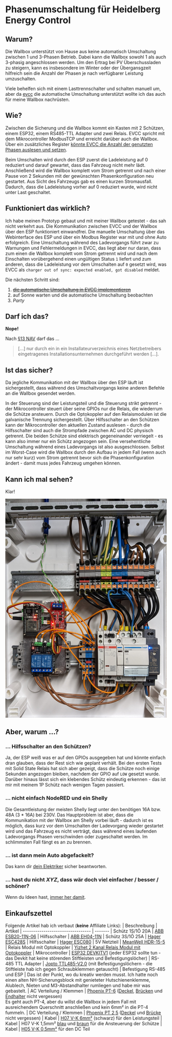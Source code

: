 # Phasenumschaltung für Heidelberg Energy Control

## Warum?

Die Wallbox unterstützt von Hause aus keine automatisch Umschaltung zwischen 1 und 3-Phasen Betrieb. Dabei kann die Wallbox sowohl 1 als auch 3-phasig angeschlossen werden. Um den Ertrag bei PV Überschussladen zu steigern, kann es insbesondere im Winter oder der Übergansgzeit hilfreich sein die Anzahl der Phasen je nach verfügbarer Leistung umzuschalten.

Viele behelfen sich mit einem Lasttrennschalter und schalten manuell um, aber da [evcc](https://evcc.io/) die automatische Umschaltung unterstützt wollte ich das auch für meine Wallbox nachrüsten.

## Wie?

Zwischen die Sicherung und die Wallbox kommt ein Kasten mit 2 Schützen, einem ESP32, einem RS485-TTL Adapter und zwei Relais. EVCC spricht mit dem Mikrocontroller ModbusTCP und erreicht darüber auch die Wallbox. Über ein zusätzliches Register [könnte EVCC die Anzahl der genutzten Phasen auslesen und setzen](https://github.com/evcc-io/evcc/discussions/6168#discussioncomment-4925261).

Beim Umschalten wird durch den ESP zuerst die Ladeleistung auf 0 reduziert und darauf gewartet, dass das Fahrzeug nicht mehr lädt. Anschließend wird die Wallbox komplett vom Strom getrennt und nach einer Pause von 2 Sekunden mit der gewünschten Phasenkonfiguration neu gestartet. Aus Sicht des Fahrzeugs gab es einen kurzen Stromausfall. Dadurch, dass die Ladeleistung vorher auf 0 reduziert wurde, wird nicht unter Last geschaltet.

## Funktioniert das wirklich?

Ich habe meinen Prototyp gebaut und mit meiner Wallbox getestet - das sah nicht verkehrt aus. Die Kommunikation zwischen EVCC und der Wallbox über den ESP funktioniert einwandfrei. Die manuelle Umschaltung über das Webinterface des ESP und über ein Modbus Register war mit und ohne Auto erfolgreich. Eine Umschaltung während des Ladevorgangs führt zwar zu Warnungen und Fehlermeldungen in EVCC, das liegt aber nur daran, dass zum einen die Wallbox komplett vom Strom getrennt wird und nach dem Einschalten vorübergehend einen ungültigen Status `1` liefert und zum anderen, dass die Ladeleistung vor dem Umschalten auf `0` gesetzt wird, was EVCC als `charger out of sync: expected enabled, got disabled` meldet.

 Die nächsten Schritt sind:

1. [~~die automatische Umschaltung in EVCC implementieren~~](https://github.com/zivillian/evcc)
1. auf Sonne warten und die automatische Umschaltung beobachten
1. *Party*

## Darf ich das?

**Nope!**

Nach [§13 NAV](https://www.gesetze-im-internet.de/nav/__13.html "Niederspannungsanschlussverordnung ") darf das ...
> [...] nur durch ein in ein Installateurverzeichnis eines Netzbetreibers eingetragenes Installationsunternehmen durchgeführt werden [...].

## Ist das sicher?

Da jegliche Kommunikation mit der Wallbox über den ESP läuft ist sichergestellt, dass während des Umschaltvorgangs keine anderen Befehle an die Wallbox gesendet werden.

In der Steuerung sind der Leistungsteil und die Steuerung strikt getrennt - der Mikrocontroller steuert über seine GPIOs nur die Relais, die wiederrum die Schütze ansteuern. Durch die Optokoppler auf den Relaismodulen ist die galvanische Trennung sichergestellt. Über Hilfsschalter an den Schützen kann der Mikrocontroller den aktuellen Zustand auslesen - durch die Hilfsschalter sind auch die Strompfade zwischen AC und DC physisch getrennt. Die beiden Schütze sind elektrisch gegeneinander verriegelt - es kann also immer nur ein Schütz angezogen sein. Eine versehentliche Umschaltung während eines Ladevorgangs ist also ausgeschlossen. Selbst im Worst-Case wird die Wallbox durch den Aufbau in jedem Fall (wenn auch nur sehr kurz) vom Strom getrennt bevor sich die Phasenkonfiguration ändert - damit muss jedes Fahrzeug umgehen können.

## Kann ich mal sehen?

Klar!

![Bild vom inneren des Kasten](docs/kasten.jpg)

## Aber, warum ...?

### ... Hilfsschalter an den Schützen?

Ja, der ESP weiß was er auf den GPIOs ausgegeben hat und könnte einfach dran glauben, dass der Rest sich wie geplant verhält. Bei den ersten Tests mit Solid State Relais hat sich aber gezeigt, dass die Schütze noch einige Sekunden angezogen bleiben, nachdem der GPIO auf `LOW` gesetzt wurde. Darüber hinaus lässt sich ein klebendes Schütz eindeutig erkennen - das ist mir mit meinem 1P Schütz nach wenigen Tagen passiert.

### ... nicht einfach NodeRED und ein Shelly

Die Gesamtleistung der meisten Shelly liegt unter den benötigen 16A bzw. 48A (3 * 16A) bei 230V. Das Hauptproblem ist aber, dass die Kommunikation mit der Wallbox am Shelly vorbei läuft - dadurch ist es möglich, dass kurz vor dem Umschalten der Ladevorgang wieder gestartet wird und das Fahrzeug es nicht verträgt, dass während eines laufenden Ladevorgangs Phasen verschwinden oder zugeschaltet werden. Im schlimmsten Fall fängt es an zu brennen.

### ... ist dann mein Auto abgefackelt?

Das kann dir [dein Elektriker](#darf-ich-das) sicher beantworten.

### ... hast du nicht *XYZ*, dass wär doch viel einfacher / besser / schöner?

Wenn du Ideen hast, [immer her damit](https://github.com/zivillian/heidelberg-1p3p/issues/new).

## Einkaufszettel

Folgende Artikel hab ich verbaut (**keine** Affiliate Links):
| Beschreibung                      | Artikel
| --------------------------------- | -------
| Schütz 1S/1Ö 20A                  | [ABB ESB20-11N-06](https://new.abb.com/products/de/1SBE121111R0611/esb20-11n-06)
| Hilfsschalter                     | [ABB EH04-11N](https://new.abb.com/products/de/1SAE901901M1011/eh04-11n)
| Schütz 3S/1Ö 25A                  | [Hager ESC428S](https://hager.com/de/katalog/produkt/esc428s-installationsschuetz-brumm-25a-3s1oe-230v)
| Hilfsschalter                     | [Hager ESC080](https://hager.com/de/katalog/produkt/esc080-hilfsschalter-6a-1s1oe)
| 5V Netzteil                       | [MeanWell HDR-15-5](https://www.amazon.de/dp/B06XWQSJGW)
| Relais Modul mit Optokoppler      | [Yizhet 2 Kanal Relais Modul mit Optokoppler](https://www.amazon.de/dp/B07GXC4FGP)
| Mikrocontroller                   | [ESP32 DEVKITV1](https://www.amazon.de/dp/B09QXB1PG5) (jeder ESP32 sollte tun - das Devkit hat keine störenden Stiftleisten und Befestigungslöcher)
| RS-485 TTL Adapter                | [Jopto TTL485-V2.0](https://www.amazon.de/dp/B096ZXXKCR) (mit Befestigungslöchern - die Stiftleiste hab ich gegen Schraubklemmen getauscht)
| Befestigung RS-485 und ESP        | Das ist der Punkt, wo du kreativ werden musst. Ich hatte noch einen alten NH-Sicherungsblock mit genieteter Hutschienenklemme, Alublech, Nieten und M3-Abstandhalter rumliegen und habe mir was gebastelt.
| AC Verteilung / Klemmen           | [Phoenix PT-6](https://www.phoenixcontact.com/de-de/produkte/durchgangsklemme-pt-6-3211813) ([Deckel](https://www.phoenixcontact.com/de-de/produkte/abschlussdeckel-d-pt-6-3212044), [Brücken](https://www.phoenixcontact.com/de-de/produkte/steckbruecke-fbs-2-8-3030284) und [Endhalter](https://www.phoenixcontact.com/de-de/produkte/endhalter-clipfix-35-5-3022276) nicht vergessen)<br>Es geht auch PT-4, aber du willst die Wallbox in jedem Fall mit ausreichendem Querschnitt anschließen und kein 6mm² in die PT-4 fummeln.
| DC Verteilung / Klemmen           | [Phoenix PT 2,5](https://www.phoenixcontact.com/de-de/produkte/durchgangsklemme-pt-25-3209510) ([Deckel](https://www.phoenixcontact.com/de-de/produkte/abschlussdeckel-d-st-25-3030417) und [Brücke](https://www.phoenixcontact.com/de-de/produkte/steckbruecke-fbs-2-5-3030161) nicht vergessen)
| Kabel                             | [H07 V-K 6mm²](https://www.hornbach.de/shop/Aderleitung-H07-V-K-1x6-mm-schwarz-Meterware/5188575/artikel.html) (schwarz) für den Leistungsteil
| Kabel                             | H07 V-K 1,5mm² [blau](https://www.stex24.de/124831-h07v-k-einzelader-pvc-dunkelblau-4520141) und [braun](https://www.stex24.de/124829-nyy-o-einzelader-pvc-braun-4520031) für die Ansteuerung der Schütze
| Kabel                             | [H05 V-K 0,5mm²](https://www.stex24.de/124802-h05v-einzelader-pvc-orange-4510091) für den DC Teil
